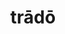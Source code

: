 ---
title: trādō
meaning: to hand over
ch: seven
pos: verb
inf: trādere
secondppstem: trād
infend: ere
conjugation: third
derivative: traitor, tradition
---